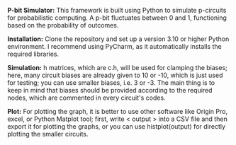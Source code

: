  **P-bit Simulator:**
This framework is built using Python to simulate p-circuits for probabilistic computing. A p-bit fluctuates between 0 and 1, functioning based on the probability of outcomes.

**Installation:** Clone the repository and set up a version 3.10 or higher Python environment. I recommend using PyCharm, as it automatically installs the required libraries.

**Simulation:** h matrices, which are c.h, will be used for clamping the biases; here, many circuit biases are already given to 10 or -10, which is just used for testing; you can use smaller biases, i.e. 3 or -3. The main thing is to keep in mind that biases should be provided according to the required nodes, which are commented in every circuit's codes.

**Plot:** For plotting the graph, it is better to use other software like Origin Pro, excel, or Python Matplot tool; first, write < output > into a CSV file and then export it for plotting the graphs, or you can use histplot(output) for directly plotting the smaller circuits.

